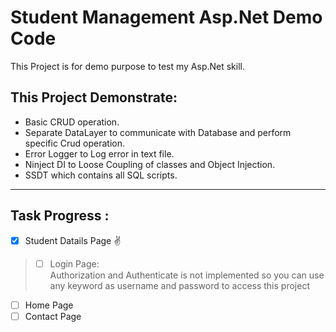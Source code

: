 # Student Management Asp.Net Demo Code
This Project is for demo purpose to test my Asp.Net skill.
## This Project Demonstrate:  
   * Basic CRUD operation.
   * Separate DataLayer to communicate with Database and perform specific Crud operation.
   * Error Logger to Log error in text file.
   * Ninject DI to Loose Coupling of classes and Object Injection. 
   * SSDT which contains all SQL scripts.
  ----
  ## Task Progress :
 - [x] Student Datails Page :v:
>- [ ] Login Page:   
        Authorization and Authenticate is not implemented so you can use any keyword as username and password to access this project
 - [ ] Home Page
 - [ ] Contact Page
